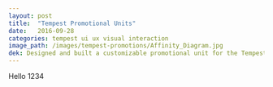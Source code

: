 ```yaml
---
layout: post
title:  "Tempest Promotional Units"
date:   2016-09-28
categories: tempest ui ux visual interaction
image_path: /images/tempest-promotions/Affinity_Diagram.jpg
dek: Designed and built a customizable promotional unit for the Tempest design system.
---
```


Hello 1234
